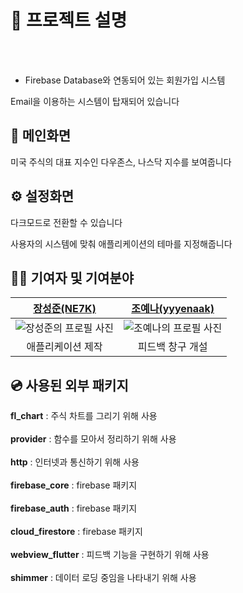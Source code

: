 # 📁 프로젝트 설명

<br></br>

- Firebase Database와 연동되어 있는 회원가입 시스템

Email을 이용하는 시스템이 탑재되어 있습니다

## 📱 메인화면

미국 주식의 대표 지수인 다우존스, 나스닥 지수를 보여줍니다

## ⚙️ 설정화면

다크모드로 전환할 수 있습니다

사용자의 시스템에 맞춰 애플리케이션의 테마를 지정해줍니다

## 🧑‍💻 기여자 및 기여분야

|                [장성준(NE7K)](https://github.com/NE7K)                |                 [조예나(yyyenaak)](https://github.com/yyyenaak)                  |
| :---------------------------------------------------------------------------: | :---------------------------------------------------------------------------: |
| ![장성준의 프로필 사진](https://avatars.githubusercontent.com/u/81324262?v=4) | ![조예나의 프로필 사진](https://avatars.githubusercontent.com/u/170397500?v=4) |
| 애플리케이션 제작 | 피드백 창구 개설 |

## 💿 사용된 외부 패키지

**fl_chart** : 주식 차트를 그리기 위해 사용
<br></br>
**provider** : 함수를 모아서 정리하기 위해 사용
<br></br>
**http** : 인터넷과 통신하기 위해 사용
<br></br>
**firebase_core** : firebase 패키지
<br></br>
**firebase_auth** : firebase 패키지
<br></br>
**cloud_firestore** : firebase 패키지
<br></br>
**webview_flutter** : 피드백 기능을 구현하기 위해 사용
<br></br>
**shimmer** : 데이터 로딩 중임을 나타내기 위해 사용
<br></br>
